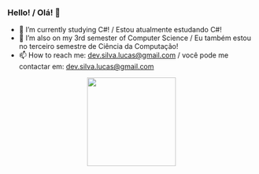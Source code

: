 ### Hello! / Olá! 👋

- 🔭 I’m currently studying C#! / Estou atualmente estudando C#!
- 🌱 I’m also on my 3rd semester of Computer Science / Eu também estou no terceiro semestre de Ciência da Computação!
- 📫 How to reach me: dev.silva.lucas@gmail.com / você pode me contactar em: dev.silva.lucas@gmail.com

<div align="center">
  <a href="https://github.com/devlucassilva">
  <img height="180em" src="https://github-readme-stats.vercel.app/api?username=devlucassilva&show_icons=true&theme=dark&include_all_commits=true&count_private=true"/>
</div>
  

